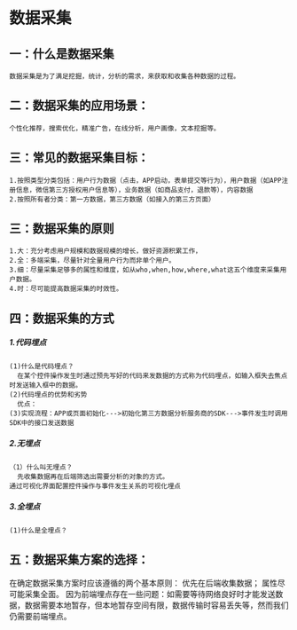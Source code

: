 # 数据采集
## 一：什么是数据采集
    数据采集是为了满足挖掘，统计，分析的需求，来获取和收集各种数据的过程。
## 二：数据采集的应用场景：
    个性化推荐，搜索优化，精准广告，在线分析，用户画像，文本挖掘等。
## 三：常见的数据采集目标：
    1.按照类型分类包括：用户行为数据（点击，APP启动，表单提交等行为），用户数据（如APP注册信息，微信第三方授权用户信息等），业务数据（如商品支付，退款等），内容数据
    2.按照所有者分类：第一方数据，第三方数据（如接入的第三方页面）
## 三：数据采集的原则
    1.大：充分考虑用户规模和数据规模的增长，做好资源积累工作，
    2.全：多端采集，尽量针对全量用户行为而非单个用户。
    3.细：尽量采集足够多的属性和维度，如从who,when,how,where,what这五个维度来采集用户数据。
    4.时：尽可能提高数据采集的时效性。
## 四：数据采集的方式
##### 1.代码埋点
    (1)什么是代码埋点？
      在某个控件操作发生时通过预先写好的代码来发数据的方式称为代码埋点，如输入框失去焦点时发送输入框中的数据。
    (2)代码埋点的优势和劣势
      优点：
    (3)实现流程：APP或页面初始化--->初始化第三方数据分析服务商的SDK--->事件发生时调用SDK中的接口发送数据
##### 2.无埋点
    （1）什么叫无埋点？
      先收集数据再在后端筛选出需要分析的对象的方式。
    通过可视化界面配置控件操作与事件发生关系的可视化埋点
##### 3.全埋点
    (1)什么是全埋点？
## 五：数据采集方案的选择：
在确定数据采集方案时应该遵循的两个基本原则：
优先在后端收集数据；
属性尽可能采集全面。
因为前端埋点存在一些问题：如需要等待网络良好时才能发送数据，数据需要本地暂存，但本地暂存空间有限，数据传输时容易丢失等，然而我们仍需要前端埋点。

